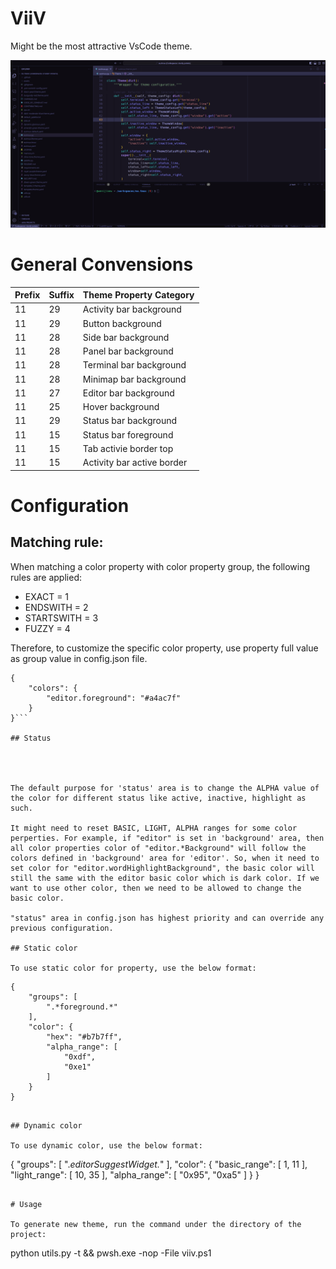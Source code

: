 # ViiV

<div></div>

Might be the most attractive VsCode theme.

![preview](preview.png)

# General Convensions

|Prefix|Suffix|Theme Property Category|
|------|------|-----------------------|
|11|29|Activity bar background|
|11|29|Button background|
|11|28|Side bar background|
|11|28|Panel bar background|
|11|28|Terminal bar background|
|11|28|Minimap bar background|
|11|27|Editor bar background|
|11|25|Hover background|
|11|29|Status bar background|
|11|15|Status bar foreground|
|11|15|Tab activie border top|
|11|15|Activity bar active border|


# Configuration

## Matching rule:

When matching a color property with color property group, the following rules are applied:

* EXACT = 1
* ENDSWITH = 2
* STARTSWITH = 3
* FUZZY = 4

Therefore, to customize the specific color property, use property full value as group value in config.json file.
```
{
    "colors": {
        "editor.foreground": "#a4ac7f"
    }
}```

## Status




The default purpose for 'status' area is to change the ALPHA value of the color for different status like active, inactive, highlight as such.

It might need to reset BASIC, LIGHT, ALPHA ranges for some color perperties. For example, if "editor" is set in 'background' area, then all color properties color of "editor.*Background" will follow the colors defined in 'background' area for 'editor'. So, when it need to set color for "editor.wordHighlightBackground", the basic color will still the same with the editor basic color which is dark color. If we want to use other color, then we need to be allowed to change the basic color. 

"status" area in config.json has highest priority and can override any previous configuration.

## Static color

To use static color for property, use the below format:

```
    {
        "groups": [
            ".*foreground.*"
        ],
        "color": {
            "hex": "#b7b7ff",
            "alpha_range": [
                "0xdf",
                "0xe1"
            ]
        }
    }
```

## Dynamic color

To use dynamic color, use the below format:

```
{
    "groups": [
        ".*editorSuggestWidget.*"
    ],
    "color": {
        "basic_range": [
            1,
            11
        ],
        "light_range": [
            10,
            35
        ],
        "alpha_range": [
            "0x95",
            "0xa5"
        ]
    }
}
```

# Usage

To generate new theme, run the command under the directory of the project:

```
python utils.py -t && pwsh.exe -nop -File viiv.ps1
```


